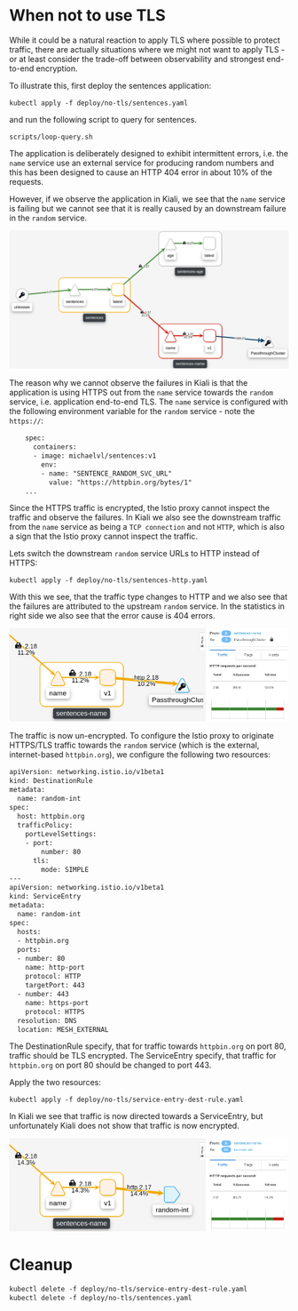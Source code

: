 [//]: # (Copyright, Michael Vittrup Larsen)
[//]: # (Origin: https://github.com/MichaelVL/istio-katas)
[//]: # (Tags: #TLS)

# When not to use TLS

While it could be a natural reaction to apply TLS where possible to protect
traffic, there are actually situations where we might not want to apply TLS - or
at least consider the trade-off between observability and strongest end-to-end
encryption.

To illustrate this, first deploy the sentences application:

```console
kubectl apply -f deploy/no-tls/sentences.yaml
```

and run the following script to query for sentences.

```console
scripts/loop-query.sh
```

The application is deliberately designed to exhibit intermittent errors,
i.e. the `name` service use an external service for producing random numbers and
this has been designed to cause an HTTP 404 error in about 10% of the requests.

However, if we observe the application in Kiali, we see that the `name` service
is failing but we cannot see that it is really caused by an downstream failure
in the `random` service.

![Unclear failures](images/kiali-no-tls1.png)

The reason why we cannot observe the failures in Kiali is that the application
is using HTTPS out from the `name` service towards the `random` service,
i.e. application end-to-end TLS. The `name` service is configured with the
following environment variable for the `random` service - note the `https://`:

```
    spec:
      containers:
      - image: michaelvl/sentences:v1
        env:
        - name: "SENTENCE_RANDOM_SVC_URL"
          value: "https://httpbin.org/bytes/1"
    ...
```

Since the HTTPS traffic is encrypted, the Istio proxy cannot inspect the traffic
and observe the failures. In Kiali we also see the downstream traffic from the
`name` service as being a `TCP connection` and not `HTTP`, which is also a sign
that the Istio proxy cannot inspect the traffic.

Lets switch the downstream `random` service URLs to HTTP instead of HTTPS:

```console
kubectl apply -f deploy/no-tls/sentences-http.yaml
```

With this we see, that the traffic type changes to HTTP and we also see that the
failures are attributed to the upstream `random` service. In the statistics in
right side we also see that the error cause is 404 errors.

![Failures are in downstream service](images/kiali-no-tls2.png)

The traffic is now un-encrypted. To configure the Istio proxy to originate
HTTPS/TLS traffic towards the `random` service (which is the external,
internet-based `httpbin.org`), we configure the following two resources:

```
apiVersion: networking.istio.io/v1beta1
kind: DestinationRule
metadata:
  name: random-int
spec:
  host: httpbin.org
  trafficPolicy:
    portLevelSettings:
    - port:
        number: 80
      tls:
        mode: SIMPLE
---
apiVersion: networking.istio.io/v1beta1
kind: ServiceEntry
metadata:
  name: random-int
spec:
  hosts:
  - httpbin.org
  ports:
  - number: 80
    name: http-port
    protocol: HTTP
    targetPort: 443
  - number: 443
    name: https-port
    protocol: HTTPS
  resolution: DNS
  location: MESH_EXTERNAL
```

The DestinationRule specify, that for traffic towards `httpbin.org` on port 80,
traffic should be TLS encrypted. The ServiceEntry specify, that traffic for
`httpbin.org` on port 80 should be changed to port 443.

Apply the two resources:

```console
kubectl apply -f deploy/no-tls/service-entry-dest-rule.yaml
```

In Kiali we see that traffic is now directed towards a ServiceEntry, but
unfortunately Kiali does not show that traffic is now encrypted.

![Failures are in downstream service](images/kiali-no-tls3.png)

# Cleanup

```console
kubectl delete -f deploy/no-tls/service-entry-dest-rule.yaml
kubectl delete -f deploy/no-tls/sentences.yaml

```
